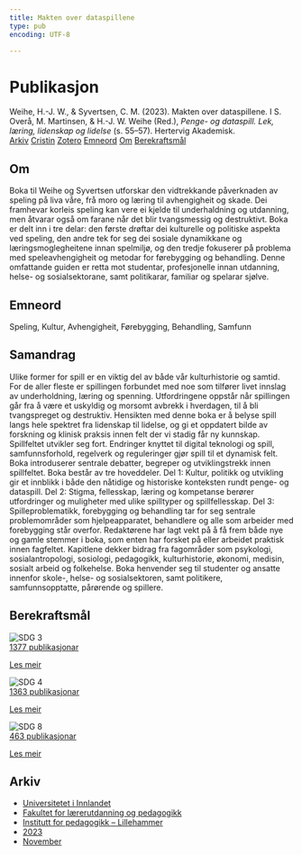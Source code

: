 ```yaml
---
title: Makten over dataspillene
type: pub
encoding: UTF-8

---
```

<h1>Publikasjon</h1>
<article id="csl-bib-container-9FTACMN6" class="csl-bib-container">
  <div class="csl-bib-body"> <div class="csl-entry">Weihe, H.-J. W., &#38; Syvertsen, C. M. (2023). Makten over dataspillene. I S. Overå, M. Martinsen, &#38; H.-J. W. Weihe (Red.), <i>Penge- og dataspill. Lek, læring, lidenskap og lidelse</i> (s. 55–57). Hertervig Akademisk.</div> </div>
  <div class="csl-bib-buttons">
    <a href="#taxonomy-article-9FTACMN6" alt="archive" class="csl-bib-button">Arkiv</a>
    <a href="https://app.cristin.no/results/show.jsf?id=2197822" alt="Cristin" class="csl-bib-button">Cristin</a>
    <a href="http://zotero.org/groups/5881554/items/9FTACMN6" alt="Zotero" class="csl-bib-button">Zotero</a>
    <a href="#keywords-article-9FTACMN6" alt="keywords" class="csl-bib-button">Emneord</a>
    <a href="#about-article-9FTACMN6" alt="about_pub" class="csl-bib-button">Om</a>
    <a href="#sdg-article-9FTACMN6" alt="sdg" class="csl-bib-button">Berekraftsmål</a>
  </div>
  <div id="csl-bib-meta-container-9FTACMN6"></div>
</article>
<div id="csl-bib-meta-9FTACMN6" class="csl-bib-meta">
  <article id="about-article-9FTACMN6" class="about_pub-article">
    <h1>Om</h1>
    Boka til Weihe og Syvertsen utforskar den vidtrekkande påverknaden av speling på liva våre, frå moro og læring til avhengigheit og skade. Dei framhevar korleis speling kan vere ei kjelde til underhaldning og utdanning, men åtvarar også om farane når det blir tvangsmessig og destruktivt. Boka er delt inn i tre delar: den første drøftar dei kulturelle og politiske aspekta ved speling, den andre tek for seg dei sosiale dynamikkane og læringsmoglegheitene innan spelmiljø, og den tredje fokuserer på problema med speleavhengigheit og metodar for førebygging og behandling. Denne omfattande guiden er retta mot studentar, profesjonelle innan utdanning, helse- og sosialsektorane, samt politikarar, familiar og spelarar sjølve.
  </article>
  <article id="keywords-article-9FTACMN6" class="keywords-article">
    <h1>Emneord</h1>
    Speling, Kultur, Avhengigheit, Førebygging, Behandling, Samfunn
  </article>
  <article id="abstract-article-9FTACMN6" class="abstract-article">
    <h1>Samandrag</h1>
    Ulike former for spill er en viktig del av både vår kulturhistorie og samtid. For de aller fleste er spillingen forbundet med noe som tilfører livet innslag av underholdning, læring og spenning. Utfordringene oppstår når spillingen går fra å være et uskyldig og morsomt avbrekk i hverdagen, til å bli tvangspreget og destruktiv. Hensikten med denne boka er å belyse spill langs hele spektret fra lidenskap til lidelse, og gi et oppdatert bilde av forskning og klinisk praksis innen felt der vi stadig får ny kunnskap. Spillfeltet utvikler seg fort. Endringer knyttet til digital teknologi og spill, samfunnsforhold, regelverk og reguleringer gjør spill til et dynamisk felt. Boka introduserer sentrale debatter, begreper og utviklingstrekk innen spillfeltet. Boka består av tre hoveddeler. Del 1: Kultur, politikk og utvikling gir et innblikk i både den nåtidige og historiske konteksten rundt penge- og dataspill. Del 2: Stigma, fellesskap, læring og kompetanse berører utfordringer og muligheter med ulike spilltyper og spillfellesskap. Del 3: Spilleproblematikk, forebygging og behandling tar for seg sentrale problemområder som hjelpeapparatet, behandlere og alle som arbeider med forebygging står overfor. Redaktørene har lagt vekt på å få frem både nye og gamle stemmer i boka, som enten har forsket på eller arbeidet praktisk innen fagfeltet. Kapitlene dekker bidrag fra fagområder som psykologi, sosialantropologi, sosiologi, pedagogikk, kulturhistorie, økonomi, medisin, sosialt arbeid og folkehelse. Boka henvender seg til studenter og ansatte innenfor skole-, helse- og sosialsektoren, samt politikere, samfunnsopptatte, pårørende og spillere.
  </article>
  <article id="sdg-article-9FTACMN6" class="sdg-article">
    <h1>Berekraftsmål</h1>
    <div class="sdg-container"><div id="sdg3" class="sdg">
        <img src="{{< params subfolder >}}images/sdg/sdg03_nn.png" class="image" alt="SDG 3">
        <div class="sdg-overlay">
          <a href="{{< params subfolder >}}nn/archive/?sdg=3#archive" class="sdg-publication-count"><span>1377</span> publikasjonar</a>
          <p><a href="https://fn.no/om-fn/fns-baerekraftsmaal/god-helse-og-livskvalitet?lang=nno-NO" class="sdg-read-more">Les meir</a></p>
        </div>
      </div> <div id="sdg4" class="sdg">
        <img src="{{< params subfolder >}}images/sdg/sdg04_nn.png" class="image" alt="SDG 4">
        <div class="sdg-overlay">
          <a href="{{< params subfolder >}}nn/archive/?sdg=4#archive" class="sdg-publication-count"><span>1363</span> publikasjonar</a>
          <p><a href="https://fn.no/om-fn/fns-baerekraftsmaal/god-utdanning?lang=nno-NO" class="sdg-read-more">Les meir</a></p>
        </div>
      </div> <div id="sdg8" class="sdg">
        <img src="{{< params subfolder >}}images/sdg/sdg08_nn.png" class="image" alt="SDG 8">
        <div class="sdg-overlay">
          <a href="{{< params subfolder >}}nn/archive/?sdg=8#archive" class="sdg-publication-count"><span>463</span> publikasjonar</a>
          <p><a href="https://fn.no/om-fn/fns-baerekraftsmaal/anstendig-arbeid-og-oekonomisk-vekst?lang=nno-NO" class="sdg-read-more">Les meir</a></p>
        </div>
      </div></div>
  </article>
  <article id="taxonomy-article-9FTACMN6" class="taxonomy-article">
    <h1>Arkiv</h1>
    <ul>
      <li><a href="{{< params subfolder >}}nn/archive/?key=3DCRN523">Universitetet i Innlandet</a></li>
      <li><a href="{{< params subfolder >}}nn/archive/?key=WYNZA47F">Fakultet for lærerutdanning og pedagogikk</a></li>
      <li><a href="{{< params subfolder >}}nn/archive/?key=L8MA547R">Institutt for pedagogikk – Lillehammer</a></li>
      <li><a href="{{< params subfolder >}}nn/archive/?key=X7DWC6UD">2023</a></li>
      <li><a href="{{< params subfolder >}}nn/archive/?key=DVPNSX4X">November</a></li>
    </ul>
  </article>
</div>
